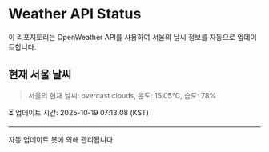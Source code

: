 
# Weather API Status

이 리포지토리는 OpenWeather API를 사용하여 서울의 날씨 정보를 자동으로 업데이트합니다.

## 현재 서울 날씨
> 서울의 현재 날씨: overcast clouds, 온도: 15.05°C, 습도: 78%

⏳ 업데이트 시간: 2025-10-19 07:13:08 (KST)

---
자동 업데이트 봇에 의해 관리됩니다.
